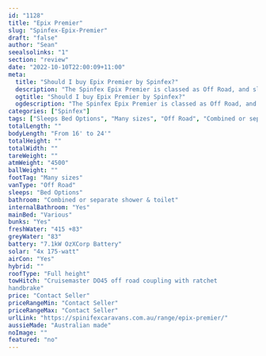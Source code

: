 ```yaml
---
id: "1128"
title: "Epix Premier"
slug: "Spinfex-Epix-Premier"
draft: "false"
author: "Sean"
seealsolinks: "1"
section: "review"
date: "2022-10-10T22:00:09+11:00"
meta:
  title: "Should I buy Epix Premier by Spinfex?"
  description: "The Spinfex Epix Premier is classed as Off Road, and sleeps Bed Options people. It is Australian made and comes in at Many sizes. It generally has Combined or separate shower & toilet."
  ogtitle: "Should I buy Epix Premier by Spinfex?"
  ogdescription: "The Spinfex Epix Premier is classed as Off Road, and sleeps Bed Options people. It is Australian made and comes in at Many sizes. It generally has Combined or separate shower & toilet."
categories: ["Spinfex"]
tags: ["Sleeps Bed Options", "Many sizes", "Off Road", "Combined or separate shower & toilet", "Full height", "Price Unknown", "Australian made"]
totalLength: ""
bodyLength: "From 16' to 24'"
totalHeight: ""
totalWidth: ""
tareWeight: ""
atmWeight: "4500"
ballWeight: ""
footTag: "Many sizes"
vanType: "Off Road"
sleeps: "Bed Options"
bathroom: "Combined or separate shower & toilet"
internalBathroom: "Yes"
mainBed: "Various"
bunks: "Yes"
freshWater: "415 +83"
greyWater: "83"
battery: "7.1kW OzXCorp Battery"
solar: "4x 175-watt"
airCon: "Yes"
hybrid: ""
roofType: "Full height"
towHitch: "Cruisemaster DO45 off road coupling with ratchet
handbrake"
price: "Contact Seller"
priceRangeMin: "Contact Seller"
priceRangeMax: "Contact Seller"
urlLink: "https://spinifexcaravans.com.au/range/epix-premier/"
aussieMade: "Australian made"
noImage: ""
featured: "no"
---
```

